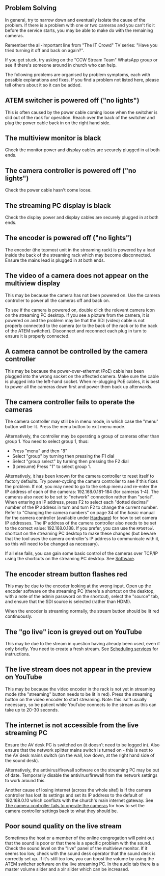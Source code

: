 ## Problem Solving

In general, try to narrow down and eventually isolate the cause of the problem. If there is a problem with one or two cameras and you can't fix it before the service starts, you may be able to make do with the remaining cameras.

Remember the all-important line from "The IT Crowd" TV series: "Have you tried turning it off and back on again?".

If you get stuck, try asking on the "CCW Stream Team" WhatsApp group or see if there's someone around in church who can help.

The following problems are organised by problem symptoms, each with possible explanations and fixes. If you find a problem not listed here, please tell others about it so it can be added.

## ATEM switcher is powered off ("no lights")

This is often caused by the power cable coming loose when the switcher is slid out of the rack for operation. Reach over the back of the switcher and plug the power cable back in on the right hand side.

## The multiview monitor is black

Check the monitor power and display cables are securely plugged in at both ends.

## The camera controller is powered off ("no lights")

Check the power cable hasn't come loose.

## The streaming PC display is black

Check the display power and display cables are securely plugged in at both ends.

## The encoder is powered off ("no lights")

The encoder (the topmost unit in the streaming rack) is powered by a lead inside the back of the streaming rack which may become disconnected. Ensure the mains lead is plugged in at both ends.

## The video of a camera does not appear on the multiview display

This may be because the camera has not been powered on. Use the camera controller to power all the cameras off and back on.

To see if the camera is powered on, double click the relevant camera icon on the streaming PC desktop. If you see a picture from the camera, it is powered on and the problem may be that the SDI (video) cable is not properly connected to the camera (or to the back of the rack or to the back of the ATEM switcher). Disconnect and reconnect each plug in turn to ensure it is properly connected.

## A camera cannot be controlled by the camera controller

This may be because the power-over-ethernet (PoE) cable has been plugged into the wrong socket on the affected camera. Make sure the cable is plugged into the left-hand socket. When re-plugging PoE cables, it is best to power all the cameras down first and power them back up afterwards.

## The camera controller fails to operate the cameras

The camera controller may still be in menu mode, in which case the "menu" button will be lit. Press the menu button to exit menu mode.

Alternatively, the controller may be operating a group of cameras other than group 1. You need to select group 1, thus:

* Press "menu" and then "8"
* Select "group" by turning then pressing the F1 dial
* Select "group select" by turning then pressing the F2 dial
* (I presume) Press "1" to select group 1.

Alternatively, it has been known for the camera controller to reset itself to factory defaults.
Try power-cycling the camera controller to see if this fixes the problem. If not, you may need to go to the setup menu and re-enter the IP address of each of the cameras: 192.168.0.181-184 (for cameras 1-4). The cameras also need to be set to "network" connection rather than "serial". When entering an IP address, press F2 to select each "dotted decimal" number of the IP address in turn and turn F2 to change the current number. Refer to "Changing the camera numbers" on page 34 of the *basic* manual for the camera controller (available under [Hardware](../hardware.md)) for how to set camera IP addresses. The IP address of the camera controller also needs to be set to
the correct value: 192.168.0.188. If you prefer, you can use the `RP50Tool` shortcut on the streaming PC desktop to make these changes (but beware that the tool uses the camera controller's IP address to communicate with it, so this will need to be changed as necessary).

If all else fails, you can gain some basic control of the cameras over TCP/IP using the shortcuts on the streaming PC desktop. See [Software](./software.md).

## The encoder stream button flashes red

This may be due to the encoder looking at the wrong input. Open up the encoder software on the streaming PC (there's a shortcut on the desktop, with a note of the admin password on the shortcut), select the "source" tab, and ensure that
the SDI source is selected (rather than HDMI).

When the encoder is streaming normally, the stream button should be lit red continuously.

## The "go live" icon is greyed out on YouTube

This may be due to the stream in question having already been used, even if only briefly. You
need to create a fresh stream. See [Scheduling services](./scheduling.md) for instructions.

## The live stream does not appear in the preview on YouTube

This may be because the video encoder in the rack is not yet in streaming mode (the "streaming" button needs to be lit in red). Press the streaming button on the video encoder to start streaming. Note: this isn't usually necessary, so be patient while YouTube connects to the stream as this can take up to 20-30 seconds.

## The internet is not accessible from the live streaming PC

Ensure the AV desk PC is switched on (it doesn't need to be logged in). Also ensure that the
network splitter mains switch is turned on - this is next to the AV desk mains switch (on the wall, low down, at the right hand side of the sound desk).

Alternatively, the antivirus/firewall software on the streaming PC may be out of date. Temporarily disable the antivirus/firewall from the network settings to work around this.

Another cause of losing internet (across the whole site!) is if the camera controller has lost its settings and set its IP address to the default of 192.168.0.10 which conflicts with the church's main internet gateway.
See [The camera controller fails to operate the cameras](./problems.md#the-camera-controller-fails-to-operate-the-cameras) for how to set the camera controller settings back to what they should be.

## Poor sound quality on the live stream

Sometimes the host or a member of the online congregation will point out that the sound is
poor or that there is a specific problem with the sound. Check the sound level on the "live" panel of the multiview monitor. If it seems too low, check with the sound desk operator that the sound desk is correctly set up. If it's still too low, you can boost the volume by using
the ATEM switcher software on the live streaming PC. In the audio tab there is a master volume slider and a xlr slider which can be increased.

